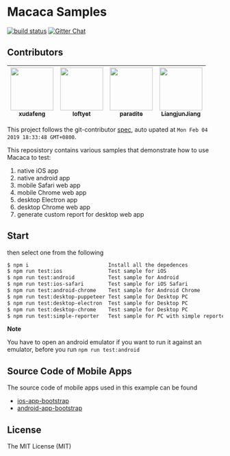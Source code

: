 # Macaca Samples 

[![build status][travis-image]][travis-url] [![Gitter Chat][gitter-image]][gitter-url]

[gitter-image]: https://img.shields.io/badge/GITTER-join%20chat-green.svg?style=flat-square
[gitter-url]: https://gitter.im/alibaba/macaca
[travis-image]: https://img.shields.io/travis/macaca-sample/sample-nodejs.svg?style=flat-square
[travis-url]: https://travis-ci.org/macaca-sample/sample-nodejs

[circle-image-0]: https://circleci.com/gh/macaca-sample/macaca-test-sample.svg?style=svg
[circle-url-0]: https://circleci.com/gh/macaca-sample/macaca-test-sample

<!-- GITCONTRIBUTOR_START -->

## Contributors

|[<img src="https://avatars1.githubusercontent.com/u/1011681?v=4" width="100px;"/><br/><sub><b>xudafeng</b></sub>](https://github.com/xudafeng)<br/>|[<img src="https://avatars3.githubusercontent.com/u/356347?v=4" width="100px;"/><br/><sub><b>loftyet</b></sub>](https://github.com/loftyet)<br/>|[<img src="https://avatars3.githubusercontent.com/u/1209810?v=4" width="100px;"/><br/><sub><b>paradite</b></sub>](https://github.com/paradite)<br/>|[<img src="https://avatars1.githubusercontent.com/u/3709431?v=4" width="100px;"/><br/><sub><b>LiangjunJiang</b></sub>](https://github.com/LiangjunJiang)<br/>
| :---: | :---: | :---: | :---: |


This project follows the git-contributor [spec](https://github.com/xudafeng/git-contributor), auto upated at `Mon Feb 04 2019 18:33:48 GMT+0800`.

<!-- GITCONTRIBUTOR_END -->

This reposistory contains various samples that demonstrate how to use Macaca to test:

1. native iOS app
2. native android app
3. mobile Safari web app
4. mobile Chrome web app
5. desktop Electron app
6. desktop Chrome web app
7. generate custom report for desktop web app

## Start

then select one from the following

```bash
$ npm i                          Install all the depedences
$ npm run test:ios               Test sample for iOS
$ npm run test:android           Test sample for Android
$ npm run test:ios-safari        Test sample for iOS Safari
$ npm run test:android-chrome    Test sample for Android Chrome
$ npm run test:desktop-puppeteer Test sample for Desktop PC
$ npm run test:desktop-electron  Test sample for Desktop PC
$ npm run test:desktop-chrome    Test sample for Desktop PC
$ npm run test:simple-reporter   Test sample for PC with simple reporter
```

**Note**

You have to open an android emulator if you want to run it against an emulator, before you run `npm run test:android`

## Source Code of Mobile Apps

The source code of mobile apps used in this example can be found

- [ios-app-bootstrap](//github.com/xudafeng/ios-app-bootstrap)
- [android-app-bootstrap](//github.com/xudafeng/android-app-bootstrap)

## License

The MIT License (MIT)
